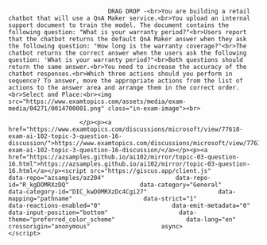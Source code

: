 <p class="card-text">
							
								DRAG DROP -<br>You are building a retail chatbot that will use a QnA Maker service.<br>You upload an internal support document to train the model. The document contains the following question: "What is your warranty period?"<br>Users report that the chatbot returns the default QnA Maker answer when they ask the following question: "How long is the warranty coverage?"<br>The chatbot returns the correct answer when the users ask the following question: 'What is your warranty period?"<br>Both questions should return the same answer.<br>You need to increase the accuracy of the chatbot responses.<br>Which three actions should you perform in sequence? To answer, move the appropriate actions from the list of actions to the answer area and arrange them in the correct order.<br>Select and Place:<br><img src="https://www.examtopics.com/assets/media/exam-media/04271/0014700001.png" class="in-exam-image"><br>
							
						</p><p><a href="https://www.examtopics.com/discussions/microsoft/view/77618-exam-ai-102-topic-3-question-16-discussion/">https://www.examtopics.com/discussions/microsoft/view/77618-exam-ai-102-topic-3-question-16-discussion/</a></p><p><a href="https://azsamples.github.io/ai102/mirror/topic-03-question-16.html">https://azsamples.github.io/ai102/mirror/topic-03-question-16.html</a></p><script src="https://giscus.app/client.js"                    data-repo="azsamples/az204"                    data-repo-id="R_kgDOMRXzDQ"                    data-category="General"                    data-category-id="DIC_kwDOMRXzDc4Cgi27"                    data-mapping="pathname"                    data-strict="1"                    data-reactions-enabled="0"                    data-emit-metadata="0"                    data-input-position="bottom"                    data-theme="preferred_color_scheme"                    data-lang="en"                    crossorigin="anonymous"                    async>                    </script>